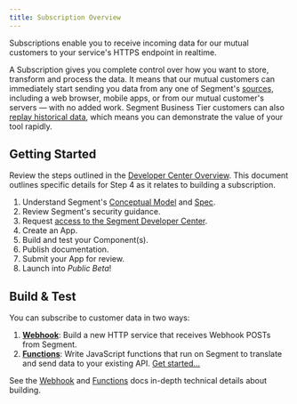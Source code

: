 ```yaml
---
title: Subscription Overview
---
```


Subscriptions enable you to receive incoming data for our mutual customers to your service's HTTPS endpoint in realtime.

A Subscription gives you complete control over how you want to store, transform and process the data. It means that our mutual customers can immediately start sending you data from any one of Segment's [sources](/docs/connections/sources/), including a web browser, mobile apps, or from our mutual customer's servers — with no added work. Segment Business Tier customers can also [replay historical data](/docs/guides/what-is-replay/), which means you can demonstrate the value of your tool rapidly.

## Getting Started

Review the steps outlined in the [Developer Center Overview](/docs/partners). This document outlines specific details for Step 4 as it relates to building a subscription.

1. Understand Segment's [Conceptual Model](/docs/partners/conceptual-model) and [Spec](https://segment.com/docs/connections/spec).
2. Review Segment's security guidance.
3. Request [access to the Segment Developer Center](https://segment.com/partners/developer-center/).
4. Create an App.
5. Build and test your Component(s).
6. Publish documentation.
7. Submit your App for review.
8. Launch into _Public Beta_!

## Build & Test

You can subscribe to customer data in two ways:

1. **[Webhook](/docs/partners/subscriptions/build-webhook)**: Build a new HTTP service that receives Webhook POSTs from Segment.
2. **[Functions](/docs/partners/subscriptions/build-functions)**: Write JavaScript functions that run on Segment to translate and send data to your existing API. [Get started...](/docs/partners/subscriptions/build-functions)

See the [Webhook](/docs/partners/subscriptions/build-webhook) and [Functions](/docs/partners/build-functions/) docs in-depth technical details about building.
